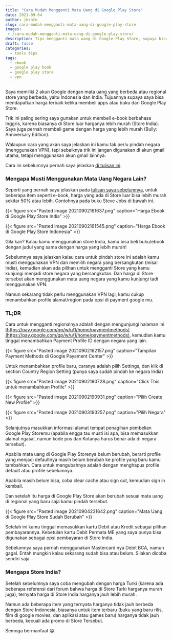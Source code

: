 ```yaml
---
title: "Cara Mudah Mengganti Mata Uang di Google Play Store"
date: 2021-09-04
author: jksntn
slug: cara-mudah-mengganti-mata-uang-di-google-play-store
images: 
 - /cara-mudah-mengganti-mata-uang-di-google-play-store/
description: Tips mengganti mata uang di Google Play Store, supaya bisa beli item lebih murah.
draft: false
categories:
  - tools tips
tags:
  - ebook
  - google play book
  - google play store
  - vpn
---
```

Saya memiliki 2 akun Google dengan mata uang yang berbeda atau regional store yang berbeda, yaitu Indonesia dan India. Tujuannya supaya saya bisa mendapatkan harga terbaik ketika membeli apps atau buku dari Google Play Store.

<!--more-->

Trik ini paling sering saya gunakan untuk membeli e-book berbahasa Inggris, karena biasanya di Store luar harganya lebih murah (Store India). Saya juga pernah membeli game dengan harga yang lebih murah (Bully: Anniversary Edition). 

Walaupun cara yang akan saya jelaskan ini kamu tak perlu pindah negara (menggunakan VPN), tapi sebaiknya trik ini jangan digunakan di akun gmail utama, tetapi menggunakan akun gmail lainnya. 

Cara ini sebelumnya pernah saya jelaskan [di tulisan ini](/membeli-ebook-setengah-harga/).

### Mengapa Musti Menggunakan Mata Uang Negara Lain? 

Seperti yang pernah saya jelaskan pada [tulisan saya sebelumnya](/membeli-ebook-setengah-harga/), untuk beberapa item seperti e-book, harga yang ada di Store luar bisa lebih murah sekitar 50% atau lebih. Contohnya pada buku Steve Jobs di bawah ini.

{{< figure src="Pasted image 20210902161637.png" caption="Harga Ebook di Google Play Store India" >}}

{{< figure src="Pasted image 20210902161545.png" caption="Harga Ebook di Google Play Store Indonesia" >}}

Gila kan? Kalau kamu menggunakan store India, kamu bisa beli buku/ebook dengan judul yang sama dengan harga yang lebih murah!

Sebelumnya saya jelaskan kalau cara untuk pindah store ini adalah kamu musti menggunakan VPN dan memilih negara yang bersangkutan (misal India), kemudian akan ada pilihan untuk mengganti Store yang kamu kunjungi menjadi store negara yang bersangkutan. Dan harga di Store tersebut akan menggunakan mata uang negara yang kamu kunjungi tadi menggunakan VPN.

Namun sekarang tidak perlu menggunakan VPN lagi, kamu cukup menambahkan profile alamat/region pada opsi di payment google mu. 

### TL;DR

Cara untuk mengganti regionalnya adalah dengan mengunjungi halaman ini [https://pay.google.com/gp/w/u/1/home/paymentmethods](https://pay.google.com/gp/w/u/1/home/paymentmethods), kemudian kamu tinggal menambahkan Payment Profile ID dengan negara yang lain. 

{{< figure src="Pasted image 20210902162157.png" caption="Tampilan Payment Methods di Google Payament Center" >}}

Untuk menambahkan profile baru, caranya adalah pilih Settings, dan klik di section Country Region Setting (punya saya sudah pindah ke negara India)

{{< figure src="Pasted image 20210902190728.png" caption="Click This untuk menambahkan Profile" >}}

{{< figure src="Pasted image 20210902190931.png" caption="Pilih Create New Profile" >}}

{{< figure src="Pasted image 20210903193257.png" caption="Pilih Negara" >}}


Selanjutnya masukkan informasi alamat tempat penagihan pembelian Google Play Storemu (apabila engga tau musti isi apa, bisa memasukkan alamat ngasal, namun kode pos dan Kotanya harus benar ada di negara tersebut).

Apabila mata uang di Google Play Storenya belum berubah, berarti profile yang menjadi defaultnya masih belum berubah ke profile yang baru kamu tambahkan. Cara untuk mengubahnya adalah dengan menghapus profile default atau profile sebelumnya. 

Apabila masih belum bisa, coba clear cache atau sign out, kemudian sign in kembali.

Dan setelah itu harga di Google Play Store akan berubah sesuai mata uang di regional yang baru saja kamu pindah tersebut.

{{< figure src="Pasted image 20210904231642.png" caption="Mata Uang di Google Play Store Sudah Berubah" >}}

Setelah ini kamu tinggal memasukkan kartu Debit atau Kredit sebagai pilihan pembayarannya. Kebetulan kartu Debit Permata ME yang saya punya bisa digunakan sebagai opsi pembayaran di Store India. 

Sebelumnya saya pernah menggunakan Mastercard nya Debit BCA, namun gagal. Entah mungkin kalau sekarang sudah bisa atau belum. Silakan dicoba sendiri saja.

### Mengapa Store India?

Setelah sebelumnya saya coba mengubah dengan harga Turki (karena ada beberapa referensi dari forum bahwa harga di Store Turki harganya murah juga), ternyata harga di Store India harganya jauh lebih murah. 

Namun ada beberapa item yang ternyata harganya tidak jauh berbeda dengan Store Indonesia, biasanya untuk item terbaru (buku yang baru rilis, film di google movies, dan aplikasi atau games baru) harganya tidak jauh berbeda, kecuali ada promo di Store Tersebut. 

Semoga bermanfaat 😁.